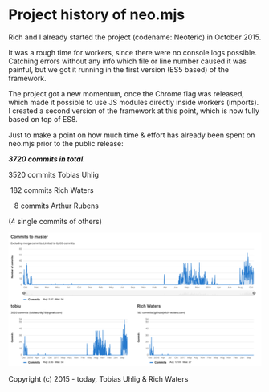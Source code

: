 # Project history of neo.mjs
Rich and I already started the project (codename: Neoteric) in October 2015.

It was a rough time for workers, since there were no console logs possible.
Catching errors without any info which file or line number caused it was painful,
but we got it running in the first version (ES5 based) of the framework.

The project got a new momentum, once the Chrome flag was released, which made it possible
to use JS modules directly inside workers (imports). I created a second version of the framework at this point,
which is now fully based on top of ES8.

Just to make a point on how much time & effort has already been spent on neo.mjs prior to the public release:

***3720 commits in total.***

3520 commits Tobias Uhlig

&nbsp;182 commits Rich Waters

&nbsp;&nbsp;&nbsp;8 commits Arthur Rubens
   
(4 single commits of others)   

<img alt="neo.mjs commit history" src="./images/neomjs-commit-history.png">

Copyright (c) 2015 - today, Tobias Uhlig & Rich Waters
